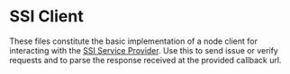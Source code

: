 # SSI Client

These files constitute the basic implementation of a node client for interacting with the [SSI Service Provider](https://service.ssi-lab.nl). Use this to send issue or verify requests and to parse the response received at the provided callback url.